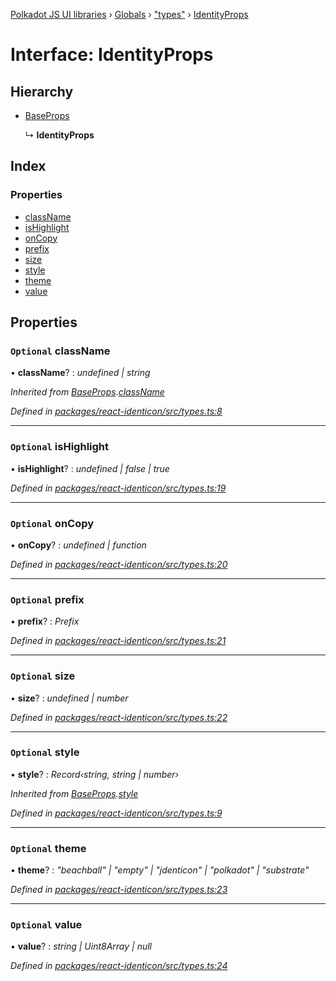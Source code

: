 [Polkadot JS UI libraries](../README.md) › [Globals](../globals.md) › ["types"](../modules/_types_.md) › [IdentityProps](_types_.identityprops.md)

# Interface: IdentityProps

## Hierarchy

* [BaseProps](_types_.baseprops.md)

  ↳ **IdentityProps**

## Index

### Properties

* [className](_types_.identityprops.md#optional-classname)
* [isHighlight](_types_.identityprops.md#optional-ishighlight)
* [onCopy](_types_.identityprops.md#optional-oncopy)
* [prefix](_types_.identityprops.md#optional-prefix)
* [size](_types_.identityprops.md#optional-size)
* [style](_types_.identityprops.md#optional-style)
* [theme](_types_.identityprops.md#optional-theme)
* [value](_types_.identityprops.md#optional-value)

## Properties

### `Optional` className

• **className**? : *undefined | string*

*Inherited from [BaseProps](_types_.baseprops.md).[className](_types_.baseprops.md#optional-classname)*

*Defined in [packages/react-identicon/src/types.ts:8](https://github.com/polkadot-js/ui/blob/6bc4e537/packages/react-identicon/src/types.ts#L8)*

___

### `Optional` isHighlight

• **isHighlight**? : *undefined | false | true*

*Defined in [packages/react-identicon/src/types.ts:19](https://github.com/polkadot-js/ui/blob/6bc4e537/packages/react-identicon/src/types.ts#L19)*

___

### `Optional` onCopy

• **onCopy**? : *undefined | function*

*Defined in [packages/react-identicon/src/types.ts:20](https://github.com/polkadot-js/ui/blob/6bc4e537/packages/react-identicon/src/types.ts#L20)*

___

### `Optional` prefix

• **prefix**? : *Prefix*

*Defined in [packages/react-identicon/src/types.ts:21](https://github.com/polkadot-js/ui/blob/6bc4e537/packages/react-identicon/src/types.ts#L21)*

___

### `Optional` size

• **size**? : *undefined | number*

*Defined in [packages/react-identicon/src/types.ts:22](https://github.com/polkadot-js/ui/blob/6bc4e537/packages/react-identicon/src/types.ts#L22)*

___

### `Optional` style

• **style**? : *Record‹string, string | number›*

*Inherited from [BaseProps](_types_.baseprops.md).[style](_types_.baseprops.md#optional-style)*

*Defined in [packages/react-identicon/src/types.ts:9](https://github.com/polkadot-js/ui/blob/6bc4e537/packages/react-identicon/src/types.ts#L9)*

___

### `Optional` theme

• **theme**? : *"beachball" | "empty" | "jdenticon" | "polkadot" | "substrate"*

*Defined in [packages/react-identicon/src/types.ts:23](https://github.com/polkadot-js/ui/blob/6bc4e537/packages/react-identicon/src/types.ts#L23)*

___

### `Optional` value

• **value**? : *string | Uint8Array | null*

*Defined in [packages/react-identicon/src/types.ts:24](https://github.com/polkadot-js/ui/blob/6bc4e537/packages/react-identicon/src/types.ts#L24)*
